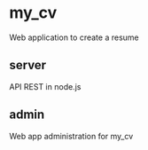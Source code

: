 # my_cv
Web application to create a resume

## server
API REST in node.js

## admin
Web app administration for my_cv
